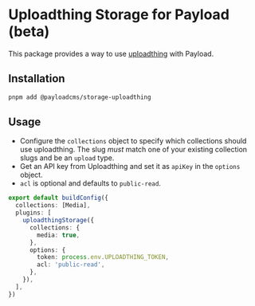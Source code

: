 # Uploadthing Storage for Payload (beta)

This package provides a way to use [uploadthing](https://uploadthing.com) with Payload.

## Installation

```sh
pnpm add @payloadcms/storage-uploadthing
```

## Usage

- Configure the `collections` object to specify which collections should use uploadthing. The slug _must_ match one of your existing collection slugs and be an `upload` type.
- Get an API key from Uploadthing and set it as `apiKey` in the `options` object.
- `acl` is optional and defaults to `public-read`.

```ts
export default buildConfig({
  collections: [Media],
  plugins: [
    uploadthingStorage({
      collections: {
        media: true,
      },
      options: {
        token: process.env.UPLOADTHING_TOKEN,
        acl: 'public-read',
      },
    }),
  ],
})
```
